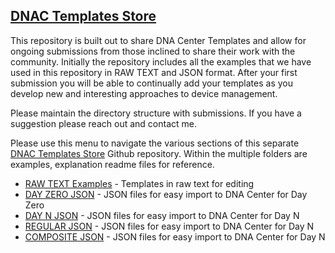 ## [DNAC Templates Store](https://github.com/kebaldwi/DNAC-Templates-Store)
This repository is built out to share DNA Center Templates and allow for ongoing submissions from those inclined to share their work with the community. Initially the repository includes all the examples that we have used in this repository in RAW TEXT and JSON format. After your first submission you will be able to continually add your templates as you develop new and interesting approaches to device management. 

Please maintain the directory structure with submissions. If you have a suggestion please reach out and contact me.

Please use this menu to navigate the various sections of this separate [DNAC Templates Store](https://github.com/kebaldwi/DNAC-Templates-Store) Github repository. Within the multiple folders are examples, explanation readme files for reference.

* [RAW TEXT Examples](https://github.com/kebaldwi/DNAC-Templates-Store/tree/main/RAW-TEXT-EXAMPLES) - Templates in raw text for editing
* [DAY ZERO JSON](https://github.com/kebaldwi/DNAC-Templates-Store/tree/main/DAY-ZERO-JSON) - JSON files for easy import to DNA Center for Day Zero
* [DAY N JSON](https://github.com/kebaldwi/DNAC-Templates-Store/tree/main/DAY-N-JSON) - JSON files for easy import to DNA Center for Day N
* [REGULAR JSON](https://github.com/kebaldwi/DNAC-Templates-Store/tree/main/DAY-N-JSON/REGULAR-JSON) - JSON files for easy import to DNA Center for Day N
* [COMPOSITE JSON](https://github.com/kebaldwi/DNAC-Templates-Store/tree/main/DAY-N-JSON/COMPOSITE-JSON) - JSON files for easy import to DNA Center for Day N

